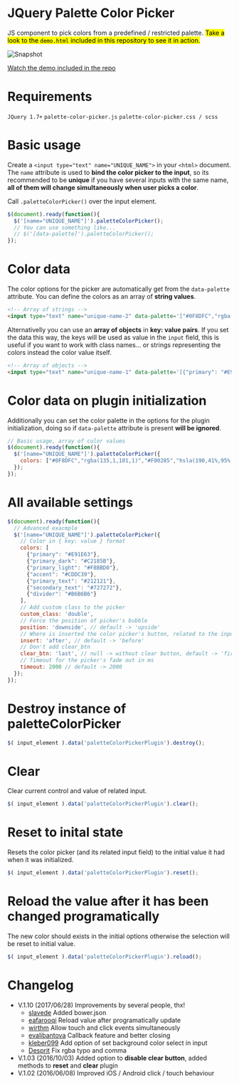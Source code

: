 # JQuery Palette Color Picker
JS component to pick colors from a predefined / restricted palette. <mark>Take a look to the `demo.html` included in this repository to see it in action.</mark>

![Snapshot](https://raw.githubusercontent.com/carloscabo/jquery-palette-color-picker/master/img/snapshot.png)

[Watch the demo included in the repo](https://htmlpreview.github.io/?https://raw.githubusercontent.com/carloscabo/jquery-palette-color-picker/master/demo.html)

# Requirements

`JQuery 1.7+`
`palette-color-picker.js`
`palette-color-picker.css / scss`

# Basic usage

Create a `<input type="text" name="UNIQUE_NAME">` in your `<html>` document. The `name` attribute is used to **bind the color picker to the input**, so its recommended to be **unique** if you have several inputs with the same name, **all of them will change simultaneously when user picks a color**.

Call `.paletteColorPicker()` over the input element.
```javascript
$(document).ready(function(){
  $('[name="UNIQUE_NAME"]').paletteColorPicker();
  // You can use something like...
  // $('[data-palette]').paletteColorPicker();
});
```

# Color data
The color options for the picker are automatically get from the `data-palette` attribute. You can define the colors as an array of **string values**.
````html
<!-- Array of strings -->
<input type="text" name="unique-name-2" data-palette='["#0F8DFC","rgba(135,1,101)","#F00285","hsla(190,41%,95%,1)","#94B77E","#4C060A","#053F32","#ED8074","#788364"]' value="#053F32">
````

Alternativelly you can use an **array of objects** in **key: value pairs**. If you set the data this way, the keys will be used as value in the `input` field, this is useful if you want to work with class names... or strings representing the colors instead the color value itself.

````html
<!-- Array of objects -->
<input type="text" name="unique-name-1" data-palette='[{"primary": "#E91E63"},{"primary_dark": "#C2185B"},{"primary_light": "#F8BBD0"},{"accent": "#CDDC39"},{"primary_text": "#212121"},{"secondary_text": "#727272"},{"divider": "#B6B6B6"}]' value="primary">
````

# Color data on plugin initialization
Additionally you can set the color palette in the options for the plugin initialization, doing so if `data-palette` attribute is present **will be ignored**.
```javascript
// Basic usage, array of color values
$(document).ready(function(){
  $('[name="UNIQUE_NAME"]').paletteColorPicker({
    colors: ["#0F8DFC","rgba(135,1,101,1)","#F00285","hsla(190,41%,95%,1)"]
  });
});
```

# All available settings
```javascript
$(document).ready(function(){
  // Advanced exacmple
  $('[name="UNIQUE_NAME"]').paletteColorPicker({
    // Color in { key: value } format
    colors: [
      {"primary": "#E91E63"},
      {"primary_dark": "#C2185B"},
      {"primary_light": "#F8BBD0"},
      {"accent": "#CDDC39"},
      {"primary_text": "#212121"},
      {"secondary_text": "#727272"},
      {"divider": "#B6B6B6"}
    ],
    // Add custom class to the picker
    custom_class: 'double',
    // Force the position of picker's bubble
    position: 'downside', // default -> 'upside'
    // Where is inserted the color picker's button, related to the input
    insert: 'after', // default -> 'before'
    // Don't add clear_btn
    clear_btn: 'last', // null -> without clear button, default -> 'first'
    // Timeout for the picker's fade out in ms
    timeout: 2000 // default -> 2000
  });
});
```

# Destroy instance of paletteColorPicker

```javascript
$( input_element ).data('paletteColorPickerPlugin').destroy();
```

# Clear

Clear current control and value of related input.

```javascript
$( input_element ).data('paletteColorPickerPlugin').clear();
```

# Reset to inital state

Resets the color picker (and its related input field) to the initial value it had when it was initialized.

```javascript
$( input_element ).data('paletteColorPickerPlugin').reset();
```

# Reload the value after it has been changed programatically

The new color should exists in the initial options otherwise the selection will be reset to initial value.

```javascript
$( input_element ).data('paletteColorPickerPlugin').reload();
```

# Changelog
* V.1.10 (2017/06/28) Improvements by several people, thx!
  * [slavede](https://github.com/slavede) Added bower.json
  * [eafarooqi](https://github.com/eafarooqi) Reload value after programatically update
  * [wirthm](https://github.com/wirthm) Allow touch and click events simultaneously
  * [evalibantova](https://github.com/) Callback feature and better closing
  * [kleber099](https://github.com/kleber099) Add option of set background color select in input
  * [Desprit](https://github.com/Desprit) Fix rgba typo and comma
* V.1.03 (2016/10/03) Added option to **disable clear button**, added methods to **reset** and **clear** plugin
* V.1.02 (2016/06/08) Improved iOS / Android click / touch behaviour

